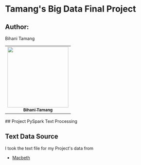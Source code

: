 # Tamang's Big Data Final Project

## Author:
Bihani Tamang
<table>
  <tr>
   <td align="center"><a href="https://github.com/blonbihani"><img src="https://avatars.githubusercontent.com/blonbihani" width="200px;" alt=""/><br /><sub><b>Bihani Tamang</b></sub></a><br /><a href="https://github.com/blonbihani" title="Code"></a></td>
  </tr>
  </table>
## Project
PySpark Text Processing

## Text Data Source
I took the text file for my Project's data from 

- [Macbeth](https://github.com/cs109/2015/blob/master/Lectures/Lecture15b/sparklect/shakes/macbeth.txt)
